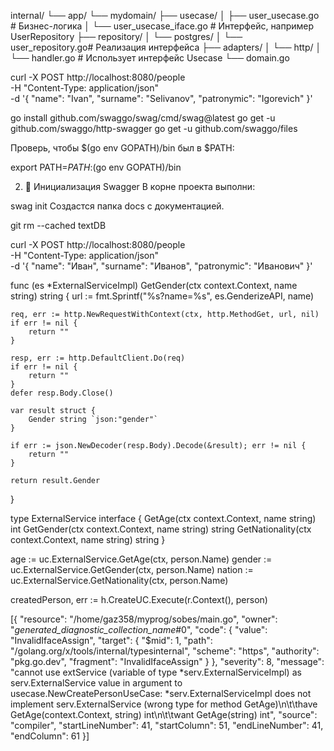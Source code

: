 internal/
└── app/
    └── mydomain/
        ├── usecase/
        │   ├── user_usecase.go        # Бизнес-логика
        │   └── user_usecase_iface.go  # Интерфейс, например UserRepository
        ├── repository/
        │   └── postgres/
        │       └── user_repository.go# Реализация интерфейса
        ├── adapters/
        │   └── http/
        │       └── handler.go         # Использует интерфейс Usecase
        └── domain.go


 curl -X POST http://localhost:8080/people \
  -H "Content-Type: application/json" \
  -d '{
    "name": "Ivan",
    "surname": "Selivanov",
    "patronymic": "Igorevich"
}'




go install github.com/swaggo/swag/cmd/swag@latest
go get -u github.com/swaggo/http-swagger
go get -u github.com/swaggo/files

Проверь, чтобы $(go env GOPATH)/bin был в $PATH:


export PATH=$PATH:$(go env GOPATH)/bin

2. 📂 Инициализация Swagger
В корне проекта выполни:


swag init
Создастся папка docs с документацией.


git rm --cached textDB


curl -X POST http://localhost:8080/people \
  -H "Content-Type: application/json" \
  -d '{
    "name": "Иван",
    "surname": "Иванов",
    "patronymic": "Иванович"
  }'




func (es *ExternalServiceImpl) GetGender(ctx context.Context, name string) string {
	url := fmt.Sprintf("%s?name=%s", es.GenderizeAPI, name)

	req, err := http.NewRequestWithContext(ctx, http.MethodGet, url, nil)
	if err != nil {
		return ""
	}

	resp, err := http.DefaultClient.Do(req)
	if err != nil {
		return ""
	}
	defer resp.Body.Close()

	var result struct {
		Gender string `json:"gender"`
	}

	if err := json.NewDecoder(resp.Body).Decode(&result); err != nil {
		return ""
	}

	return result.Gender
}


type ExternalService interface {
	GetAge(ctx context.Context, name string) int
	GetGender(ctx context.Context, name string) string
	GetNationality(ctx context.Context, name string) string
}


age := uc.ExternalService.GetAge(ctx, person.Name)
gender := uc.ExternalService.GetGender(ctx, person.Name)
nation := uc.ExternalService.GetNationality(ctx, person.Name)


createdPerson, err := h.CreateUC.Execute(r.Context(), person)





[{
	"resource": "/home/gaz358/myprog/sobes/main.go",
	"owner": "_generated_diagnostic_collection_name_#0",
	"code": {
		"value": "InvalidIfaceAssign",
		"target": {
			"$mid": 1,
			"path": "/golang.org/x/tools/internal/typesinternal",
			"scheme": "https",
			"authority": "pkg.go.dev",
			"fragment": "InvalidIfaceAssign"
		}
	},
	"severity": 8,
	"message": "cannot use extService (variable of type *serv.ExternalServiceImpl) as serv.ExternalService value in argument to usecase.NewCreatePersonUseCase: *serv.ExternalServiceImpl does not implement serv.ExternalService (wrong type for method GetAge)\n\t\thave GetAge(context.Context, string) int\n\t\twant GetAge(string) int",
	"source": "compiler",
	"startLineNumber": 41,
	"startColumn": 51,
	"endLineNumber": 41,
	"endColumn": 61
}]







